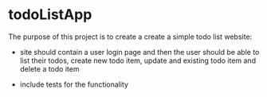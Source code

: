 # todoListApp
The purpose of this project is to create a create a simple todo list website:

- site should contain a user login page and then the user should be able to list their todos, create new todo item, update and existing todo item and delete a todo item

- include tests for the functionality


